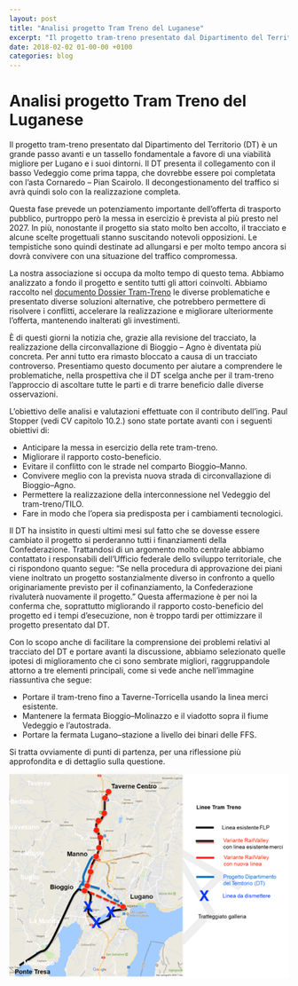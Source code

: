 ```yaml
---
layout: post
title: "Analisi progetto Tram Treno del Luganese"
excerpt: "Il progetto tram-treno presentato dal Dipartimento del Territorio (DT) è un grande passo avanti e un tassello fondamentale a favore di una viabilità migliore per Lugano e i suoi dintorni. Il DT presenta il collegamento con il basso Vedeggio come prima tappa, che dovrebbe essere poi completata con l’asta Corna..."
date: 2018-02-02 01-00-00 +0100
categories: blog
---
```


# Analisi progetto Tram Treno del Luganese

Il progetto tram-treno presentato dal Dipartimento del Territorio (DT) è un grande passo avanti e un tassello fondamentale a favore di una viabilità migliore per Lugano e i suoi dintorni. Il DT presenta il collegamento con il basso Vedeggio come prima tappa, che dovrebbe essere poi completata con l’asta Cornaredo – Pian Scairolo. Il decongestionamento del traffico si avrà quindi solo con la realizzazione completa.

Questa fase prevede un potenziamento importante dell’offerta di trasporto pubblico, purtroppo però la messa in esercizio è prevista al più presto nel 2027\. In più, nonostante il progetto sia stato molto ben accolto, il tracciato e alcune scelte progettuali stanno suscitando notevoli opposizioni. Le tempistiche sono quindi destinate ad allungarsi e per molto tempo ancora si dovrà convivere con una situazione del traffico compromessa. 

La nostra associazione si occupa da molto tempo di questo tema. Abbiamo analizzato a fondo il progetto e sentito tutti gli attori coinvolti. Abbiamo raccolto nel [documento Dossier Tram-Treno](/files/tram-treno/RailValley%5FDossierTramTreno%5F20170202.pdf) le diverse problematiche e presentato diverse soluzioni alternative, che potrebbero permettere di risolvere i conflitti, accelerare la realizzazione e migliorare ulteriormente l’offerta, mantenendo inalterati gli investimenti.

È di questi giorni la notizia che, grazie alla revisione del tracciato, la realizzazione della circonvallazione di Bioggio – Agno è diventata più concreta. Per anni tutto era rimasto bloccato a causa di un tracciato controverso. Presentiamo questo documento per aiutare a comprendere le problematiche, nella prospettiva che il DT scelga anche per il tram-treno l’approccio di ascoltare tutte le parti e di trarre beneficio dalle diverse osservazioni. 

L’obiettivo delle analisi e valutazioni effettuate con il contributo dell’ing. Paul Stopper (vedi CV capitolo 10.2.) sono state portate avanti con i seguenti obiettivi di: 

* Anticipare la messa in esercizio della rete tram-treno.
* Migliorare il rapporto costo-beneficio.
* Evitare il conflitto con le strade nel comparto Bioggio–Manno.
* Convivere meglio con la prevista nuova strada di circonvallazione di Bioggio–Agno.
* Permettere la realizzazione della interconnessione nel Vedeggio del tram-treno/TILO.
* Fare in modo che l’opera sia predisposta per i cambiamenti tecnologici.

Il DT ha insistito in questi ultimi mesi sul fatto che se dovesse essere cambiato il progetto si perderanno tutti i finanziamenti della Confederazione. Trattandosi di un argomento molto centrale abbiamo contattato i responsabili dell’Ufficio federale dello sviluppo territoriale, che ci rispondono quanto segue: “Se nella procedura di approvazione dei piani viene inoltrato un progetto sostanzialmente diverso in confronto a quello originariamente previsto per il cofinanziamento, la Confederazione rivaluterà nuovamente il progetto.” Questa affermazione è per noi la conferma che, soprattutto migliorando il rapporto costo-beneficio del progetto ed i tempi d’esecuzione, non è troppo tardi per ottimizzare il progetto presentato dal DT.

Con lo scopo anche di facilitare la comprensione dei problemi relativi al tracciato del DT e portare avanti la discussione, abbiamo selezionato quelle ipotesi di miglioramento che ci sono sembrate migliori, raggruppandole attorno a tre elementi principali, come si vede anche nell’immagine riassuntiva che segue:

* Portare il tram-treno fino a Taverne-Torricella usando la linea merci esistente.
* Mantenere la fermata Bioggio–Molinazzo e il viadotto sopra il fiume Vedeggio e l’autostrada.
* Portare la fermata Lugano–stazione a livello dei binari delle FFS.

Si tratta ovviamente di punti di partenza, per una riflessione più approfondita e di dettaglio sulla questione.

![](/files/tramtreno-railvalley.png)

